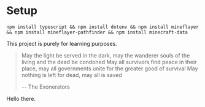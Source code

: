 # Setup
`npm install typescript && npm install dotenv && npm install mineflayer && npm install mineflayer-pathfinder && npm install minecraft-data`

This project is purely for learning purposes.

> May the light be served in the dark, may the wanderer souls of the living and the dead be condoned
> May all survivors find peace in their place, may all governments unite for the greater good of survival
> May nothing is left for dead, may all is saved
> 
> -- The Exonerators

Hello there.